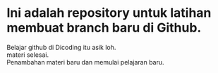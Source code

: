 # Ini adalah repository untuk latihan membuat branch baru di Github.
Belajar github di Dicoding itu asik loh.  <br>
materi selesai.<br>
Penambahan materi baru dan memulai pelajaran baru.
